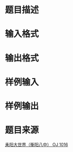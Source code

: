 

# 题目描述


<div class="content">

# 输入格式


<div class="content">

# 输出格式


<div class="content">

# 样例输入



# 样例输出



# 题目来源


<a href="http://www.lydsy.com/JudgeOnline/problem.php?id=1016">耒阳大世界（衡阳八中） OJ 1016</a>
